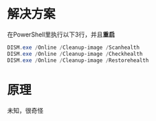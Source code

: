 # 解决方案
在PowerShell里执行以下3行，并且**重启**
```PowerShell
DISM.exe /Online /Cleanup-image /Scanhealth 
DISM.exe /Online /Cleanup-image /Checkhealth 
DISM.exe /Online /Cleanup-image /Restorehealth
```
# 原理
未知，很奇怪
